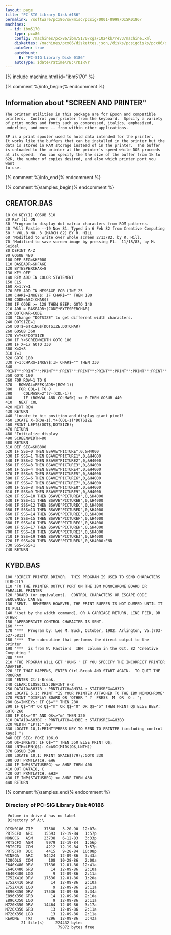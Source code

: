 ```yaml
---
layout: page
title: "PC-SIG Library Disk #186"
permalink: /software/pcx86/sw/misc/pcsig/0001-0999/DISK0186/
machines:
  - id: ibm5170
    type: pcx86
    config: /machines/pcx86/ibm/5170/cga/1024kb/rev3/machine.xml
    diskettes: /machines/pcx86/diskettes.json,/disks/pcsigdisks/pcx86/diskettes.json
    autoGen: true
    autoMount:
      B: "PC-SIG Library Disk 0186"
    autoType: $date\r$time\rB:\rDIR\r
---
```


{% include machine.html id="ibm5170" %}

{% comment %}info_begin{% endcomment %}

## Information about "SCREEN AND PRINTER"

    The printer utilities in this package are for Epson and compatible
    printers.  Control your printer from the keyboard.  Specify a variety
    of print modes and fonts such as compressed, italics, emphasized,
    underline, and more -- from within other applications.
    
    SP is a print spooler used to hold data intended for the printer.
    It works like the buffers that can be installed in the printer but the
    data is stored in RAM storage instead of in the printer.  The buffer
    is unloaded to the printer at the printer's speed while DOS proceeds
    at its speed.  You can specify the the size of the buffer from 1k to
    62K, the number of copies desired, and also which printer port you want
    to use.
{% comment %}info_end{% endcomment %}

{% comment %}samples_begin{% endcomment %}

## CREATOR.BAS

```bas
10 ON KEY(1) GOSUB 510
20 KEY (1) ON
30 'Program to display dot matrix characters from ROM patterns.
40 'Will Fastie --19 Nov 81. Typed in 6 Feb 82 from Creative Computing
50 ' VOL.8 NO. 3 (MARCH 82) BY R. HILL
60 'Modified to write over whole screen 2/13/82, by R. Hill.
70 'Modified to save screen image by pressing F1.  11/18/83, by M. Seidel
80 DEFINT A-Z
90 GOSUB 480
100 DEF SEG=&HF000
110 BASEADR=&HFA6E
120 BYTESPERCHAR=8
130 KEY OFF
140 REM ADD IN COLOR STATEMENT
150 CLS
160 X=1:Y=1
170 REM ADD IN MESSAGE FOR LINE 25
180 CHAR$=INKEY$: IF CHAR$="" THEN 180
190 CODE=ASC(CHAR$)
200 IF CODE >= 128 THEN BEEP: GOTO 140
210 ADR = BASEADR+(CODE*BYTESPERCHAR)
220 DOTCHAR=CODE
230 'Change "DOTSIZE" to get different width characters.
240 DOTSIZE=1
250 DOT$=STRING$(DOTSIZE,DOTCHAR)
260 GOSUB 360
270 Y=Y+8*DOTSIZE
280 IF Y<SCREENWIDTH GOTO 180
290 IF X=17 GOTO 330
300 X=X+8
310 Y=1
320 GOTO 180
330 Y=1:CHAR$=INKEY$:IF CHAR$="" THEN 330
340 PRINT"":PRINT"":PRINT"":PRINT"":PRINT"":PRINT"":PRINT"":PRINT"":PRINT""
350 GOTO 190
360 FOR ROW=1 TO 8
370   ROWVAL=PEEK(ADR+(ROW-1))
380   FOR COL=1 TO 8
390     COLMASK=2^(7-(COL-1))
400     IF (ROWVAL AND COLMASK) <> 0 THEN GOSUB 440
410   NEXT COL
420 NEXT ROW
430 RETURN
440 'Locate to bit position and display giant pixel!
450 LOCATE X+(ROW-1),Y+(COL-1)*DOTSIZE
460 PRINT LEFT$(DOT$,DOTSIZE);
470 RETURN
480 'Initialize display
490 SCREENWIDTH=80
500 RETURN
510 DEF SEG=&HB800
520 IF SSS=0 THEN BSAVE"PICTURE",0,&H4000
530 IF SSS=1 THEN BSAVE"PICTURE1",0,&H4000
540 IF SSS=2 THEN BSAVE"PICTURE2",0,&H4000
550 IF SSS=3 THEN BSAVE"PICTURE3",0,&H4000
560 IF SSS=4 THEN BSAVE"PICTURE4",0,&H4000
570 IF SSS=5 THEN BSAVE"PICTURE5",0,&H4000
580 IF SSS=6 THEN BSAVE"PICTURE6",0,&H4000
590 IF SSS=7 THEN BSAVE"PICTURE7",0,&H4000
600 IF SSS=8 THEN BSAVE"PICTURE8",0,&H4000
610 IF SSS=9 THEN BSAVE"PICTURE9",0,&H4000
620 IF SSS=10 THEN BSAVE"PICTUREA",0,&H4000
630 IF SSS=11 THEN BSAVE"PICTUREB",0,&H4000
640 IF SSS=12 THEN BSAVE"PICTUREC",0,&H4000
650 IF SSS=13 THEN BSAVE"PICTURED",0,&H4000
660 IF SSS=14 THEN BSAVE"PICTUREE",0,&H4000
670 IF SSS=15 THEN BSAVE"PICTUREF",0,&H4000
680 IF SSS=16 THEN BSAVE"PICTUREG",0,&H4000
690 IF SSS=17 THEN BSAVE"PICTUREH",0,&H4000
700 IF SSS=18 THEN BSAVE"PICTUREI",0,&H4000
710 IF SSS=19 THEN BSAVE"PICTUREJ",0,&H4000
720 IF SSS=20 THEN BSAVE"PICTUREK",0,&H4000:END
730 SSS=SSS+1
740 RETURN
```

## KYBD.BAS

```bas
100 'DIRECT PRINTER DRIVER.  THIS PROGRAM IS USED TO SEND CHARACTERS DIRECTLY
110 'TO THE PRINTER OUTPUT PORT ON THE IBM MONOCHROME BOARD OR PARALLEL PRINTER
120 'BOARD (or equivalent).  CONTROL CHARACTERS OR ESCAPE CODE SEQUENCES CAN BE
130 'SENT.  REMEMBER HOWEVER, THE PRINT BUFFER IS NOT DUMPED UNTIL IT IS FULL
140 '(set by the width command), OR A CARRIAGE RETURN, LINE FEED, OR OTHER
150 'APPROPRIATE CONTROL CHARACTER IS SENT.
160 '***
170 '***  Program by: Lee M. Buck, October, 1982. Arlington, Va.(703-527-5813)
180 '***  The subroutine that performs the direct output to the printer
190 '***  is from W. Fastie's  IBM  column in the Oct. 82 'Creative Computing '
200 '***
210 'THE PROGRAM WILL GET 'HUNG ' IF YOU SPECIFY THE INCORRECT PRINTER ADAPTER.
220 'IF THAT HAPPENS, ENTER Ctrl-Break AND START AGAIN.  TO QUIT THE PROGRAM
230 'ENTER Ctrl-Break.
240 CLEAR:CLOSE:CLS:DEFINT A-Z
250 DATAIO=&H378 : PRNTLATCH=&H37A : STATUSREG=&H379
260 LOCATE 5,1: PRINT "IS YOUR PRINTER ATTACHED TO THE IBM MONOCHROME"
270 PRINT "DISPLAY BOARD OR 'OTHER ' ?  PRESS  M  OR  O : ";
280 Q$=INKEY$: IF Q$="" THEN 280
290 IF Q$="M" OR Q$="m" OR Q$="O" OR Q$="o" THEN PRINT Q$ ELSE BEEP: GOTO 260
300 IF Q$<>"M" AND Q$<>"m" THEN 320
310 DATAIO=&H3BC : PRNTLATCH=&H3BE : STATUSREG=&H3BD
320 WIDTH "LPT1:",80
330 LOCATE 10,1:PRINT"PRESS KEY TO SEND TO PRINTER (including control keys) ";
340 DEF SEG: POKE 106,0
350 Q$=INKEY$: IF Q$="" THEN 350 ELSE PRINT Q$;
360 LNTH=LEN(Q$): C=ASC(MID$(Q$,LNTH))
370 GOSUB 390
380 LOCATE 10,1: PRINT SPACE$(79);:GOTO 330
390 OUT PRNTLATCH, &H6
400 IF INP(STATUSREG) <> &HDF THEN 400
410 OUT DATAIO, C
420 OUT PRNTLATCH, &H3F
430 IF INP(STATUSREG) <> &HDF THEN 430
440 RETURN
```

{% comment %}samples_end{% endcomment %}

### Directory of PC-SIG Library Disk #0186

     Volume in drive A has no label
     Directory of A:\

    DISK0186 ZIP     37500   3-20-90  12:07a
    PRTSCFX  ARC     15593  12-19-84   1:57p
    MONOCG   ASM     23738   6-12-83   3:33p
    PRTSCFX  ASM      9979  12-19-84   1:56p
    PRTSCFX  COM      4212  12-19-84   1:57p
    PRTSCFX  DOC      4415   9-28-84  10:08p
    WINEGA   ARC     54424  12-09-86   3:43a
    120COLS  COM       108  10-28-86   2:00a
    E640X480 DRV     17536  12-01-86  12:41a
    E640X480 GRB        14  12-09-86   2:10a
    E640X480 LGO         9  12-09-86   2:11a
    E752X410 DRV     17536  12-01-86   1:20a
    E752X410 GRB        14  12-09-86   2:10a
    E752X410 LGO         9  12-09-86   2:11a
    E896X350 DRV     17536  12-09-86   3:34a
    E896X350 GRB        14  12-09-86   2:10a
    E896X350 LGO         9  12-09-86   2:11a
    M720X350 DRV     14464  12-09-86   3:17a
    M720X350 GRB        13  12-09-86   2:11a
    M720X350 LGO        13  12-09-86   2:11a
    README   TXT      7296  12-09-86   3:43a
           21 file(s)     224432 bytes
                           79872 bytes free
